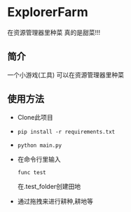 # ExplorerFarm
在资源管理器里种菜   真的是甜菜!!!
## 简介
一个小游戏(工具) 可以在资源管理器里种菜
## 使用方法
- Clone此项目
- ``` shell
  pip install -r requirements.txt 
  ```

- ``` shell
  python main.py
  ```
- 在命令行里输入
    ```
    func test
    ```
  在.test_folder创建田地
- 通过拖拽来进行耕种,耕地等

